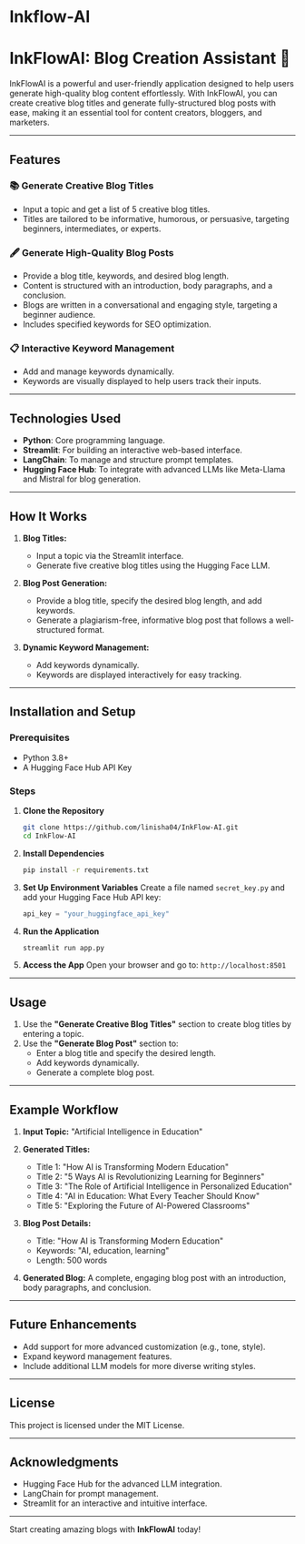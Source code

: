 # Inkflow-AI
# InkFlowAI: Blog Creation Assistant 🤖

InkFlowAI is a powerful and user-friendly application designed to help users generate high-quality blog content effortlessly. With InkFlowAI, you can create creative blog titles and generate fully-structured blog posts with ease, making it an essential tool for content creators, bloggers, and marketers.

---

## Features

### 📚 **Generate Creative Blog Titles**
- Input a topic and get a list of 5 creative blog titles.
- Titles are tailored to be informative, humorous, or persuasive, targeting beginners, intermediates, or experts.

### 🖋️ **Generate High-Quality Blog Posts**
- Provide a blog title, keywords, and desired blog length.
- Content is structured with an introduction, body paragraphs, and a conclusion.
- Blogs are written in a conversational and engaging style, targeting a beginner audience.
- Includes specified keywords for SEO optimization.

### 📋 **Interactive Keyword Management**
- Add and manage keywords dynamically.
- Keywords are visually displayed to help users track their inputs.

---

## Technologies Used

- **Python**: Core programming language.
- **Streamlit**: For building an interactive web-based interface.
- **LangChain**: To manage and structure prompt templates.
- **Hugging Face Hub**: To integrate with advanced LLMs like Meta-Llama and Mistral for blog generation.

---

## How It Works

1. **Blog Titles:**
   - Input a topic via the Streamlit interface.
   - Generate five creative blog titles using the Hugging Face LLM.

2. **Blog Post Generation:**
   - Provide a blog title, specify the desired blog length, and add keywords.
   - Generate a plagiarism-free, informative blog post that follows a well-structured format.

3. **Dynamic Keyword Management:**
   - Add keywords dynamically.
   - Keywords are displayed interactively for easy tracking.

---

## Installation and Setup

### Prerequisites
- Python 3.8+
- A Hugging Face Hub API Key

### Steps

1. **Clone the Repository**
   ```bash
   git clone https://github.com/linisha04/InkFlow-AI.git
   cd InkFlow-AI
   ```

2. **Install Dependencies**
   ```bash
   pip install -r requirements.txt
   ```

3. **Set Up Environment Variables**
   Create a file named `secret_key.py` and add your Hugging Face Hub API key:
   ```python
   api_key = "your_huggingface_api_key"
   ```

4. **Run the Application**
   ```bash
   streamlit run app.py
   ```

5. **Access the App**
   Open your browser and go to: `http://localhost:8501`

---

## Usage

1. Use the **"Generate Creative Blog Titles"** section to create blog titles by entering a topic.
2. Use the **"Generate Blog Post"** section to:
   - Enter a blog title and specify the desired length.
   - Add keywords dynamically.
   - Generate a complete blog post.

---

## Example Workflow

1. **Input Topic:** "Artificial Intelligence in Education"
2. **Generated Titles:**
   - Title 1: "How AI is Transforming Modern Education"
   - Title 2: "5 Ways AI is Revolutionizing Learning for Beginners"
   - Title 3: "The Role of Artificial Intelligence in Personalized Education"
   - Title 4: "AI in Education: What Every Teacher Should Know"
   - Title 5: "Exploring the Future of AI-Powered Classrooms"

3. **Blog Post Details:**
   - Title: "How AI is Transforming Modern Education"
   - Keywords: "AI, education, learning"
   - Length: 500 words

4. **Generated Blog:**
   A complete, engaging blog post with an introduction, body paragraphs, and conclusion.

---

## Future Enhancements

- Add support for more advanced customization (e.g., tone, style).
- Expand keyword management features.
- Include additional LLM models for more diverse writing styles.

---

## License

This project is licensed under the MIT License.

---

## Acknowledgments

- Hugging Face Hub for the advanced LLM integration.
- LangChain for prompt management.
- Streamlit for an interactive and intuitive interface.

---

Start creating amazing blogs with **InkFlowAI** today!

